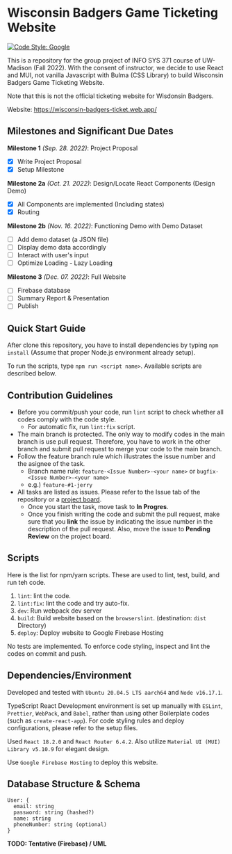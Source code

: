 # Wisconsin Badgers Game Ticketing Website

[![Code Style: Google](https://img.shields.io/badge/code%20style-google-blueviolet.svg)](https://github.com/google/gts)

This is a repository for the group project of INFO SYS 371 course of UW-Madison (Fall 2022).
With the consent of instructor, we decide to use React and MUI, not vanilla Javascript with Bulma (CSS Library) to build Wisconsin Badgers Game Ticketing Website.  

Note that this is not the official ticketing website for Wisdonsin Badgers.

Website: https://wisconsin-badgers-ticket.web.app/

## Milestones and Significant Due Dates

**Milestone 1** *(Sep. 28. 2022)*: Project Proposal
  - [x] Write Project Proposal
  - [x] Setup Milestone

**Milestone 2a** *(Oct. 21. 2022)*: Design/Locate React Components (Design Demo)  
  - [x] All Components are implemented (Including states)
  - [x] Routing

**Milestone 2b** *(Nov. 16. 2022)*: Functioning Demo with Demo Dataset  
  - [ ] Add demo dataset (a JSON file)
  - [ ] Display demo data accordingly
  - [ ] Interact with user's input
  - [ ] Optimize Loading - Lazy Loading

**Milestone 3** *(Dec. 07. 2022)*: Full Website  
  - [ ] Firebase database
  - [ ] Summary Report & Presentation
  - [ ] Publish

## Quick Start Guide

After clone this repository, you have to install dependencies by typing `npm install` (Assume that proper Node.js environment already setup).  

To run the scripts, type `npm run <script name>`.
Available scripts are described below.

## Contribution Guidelines

- Before you commit/push your code, run `lint` script to check whether all codes comply with the code style.
  - For automatic fix, run `lint:fix` script.
- The main branch is protected.
  The only way to modify codes in the main branch is use pull request.
  Therefore, you have to work in the other branch and submit pull request to merge your code to the main branch.
- Follow the feature branch rule which illustrates the issue number and the asignee of the task.
  - Branch name rule: `feature-<Issue Number>-<your name>` or `bugfix-<Issue Number>-<your name>`
  - e.g.) `feature-#1-jerry`
- All tasks are listed as issues.
  Please refer to the Issue tab of the repository or a [project board](https://github.com/users/hyecheol123/projects/3).
  - Once you start the task, move task to **In Progres**.
  - Once you finish writing the code and submit the pull request, make sure that you **link** the issue by indicating the issue number in the description of the pull request. Also, move the issue to **Pending Review** on the project board.

## Scripts

Here is the list for npm/yarn scripts.
These are used to lint, test, build, and run teh code.

1. `lint`: lint the code.
2. `lint:fix`: lint the code and try auto-fix.
3. `dev`: Run webpack dev server
4. `build`: Build website based on the `browserslint`. (destination: `dist` Directory)
5. `deploy`: Deploy website to Google Firebase Hosting

No tests are implemented.
To enforce code styling, inspect and lint the codes on commit and push.

## Dependencies/Environment

Developed and tested with `Ubuntu 20.04.5 LTS aarch64` and `Node v16.17.1`.  

TypeScript React Development environment is set up manually with `ESLint`, `Prettier`, `WebPack`, and `Babel`, rather than using other Boilerplate codes (such as `create-react-app`).
For code styling rules and deploy configurations, please refer to the setup files.  

Used `React 18.2.0` and `React Router 6.4.2`.
Also utilize `Material UI (MUI) Library v5.10.9` for elegant design.

Use `Google Firebase Hosting` to deploy this website.

## Database Structure & Schema

```
User: {
  email: string
  password: string (hashed?)
  name: string
  phoneNumber: string (optional)
}
```

**TODO: Tentative (Firebase) / UML**
